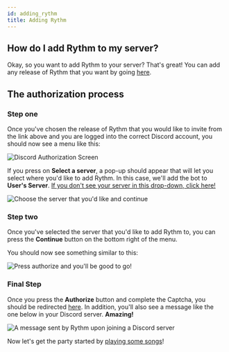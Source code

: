 ```yaml
---
id: adding_rythm
title: Adding Rythm
---
```


## How do I add Rythm to my server?

Okay, so you want to add Rythm to your server? That's great! You can add any release of Rythm that you want by going [here](https://rythmbot.co/releases). 

## The authorization process

### Step one

Once you've chosen the release of Rythm that you would like to invite from the link above and you are logged into the correct Discord account, you should now see a menu like this:

![Discord Authorization Screen](/img/docs/adding/discord-oauth2-1.png)

If you press on **Select a server**, a pop-up should appear that will let you select where you'd like to add Rythm. In this case, we'll add the bot to **User's Server**. [If you don't see your server in this drop-down, click here!](/basic_troubleshooting#when-adding-rythm-i-cant-see-my-server-in-the-list)

![Choose the server that you'd like and continue](/img/docs/adding/discord-oauth2-2.png)

### Step two

Once you've selected the server that you'd like to add Rythm to, you can press the **Continue** button on the bottom right of the menu.

You should now see something similar to this:

![Press authorize and you'll be good to go!](/img/docs/adding/discord-oauth2-3.png)

### Final Step

Once you press the **Authorize** button and complete the Captcha, you should be redirected [here](https://rythmbot.co/thanks). In addition, you'll also see a message like the one below in your Discord server. **Amazing!**

![A message sent by Rythm upon joining a Discord server](/img/docs/adding/thank-you-message.png)

Now let's get the party started by [playing some songs](/play_song)!

